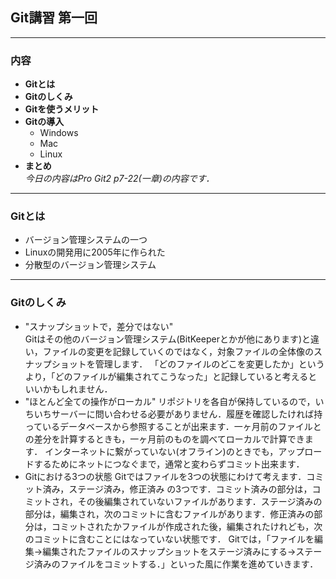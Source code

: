 ## Git講習 第一回
-----------
### 内容
- **Gitとは**
- **Gitのしくみ**
- **Gitを使うメリット**
- **Gitの導入**
    - Windows
    - Mac
    - Linux
- **まとめ**  
*今日の内容はPro Git2 p7-22(一章)の内容です．*
-----------
### Gitとは
- バージョン管理システムの一つ
- Linuxの開発用に2005年に作られた
- 分散型のバージョン管理システム
----------
### Gitのしくみ
- "スナップショットで，差分ではない"  
    Gitはその他のバージョン管理システム(BitKeeperとかが他にあります)と違い，ファイルの変更を記録していくのではなく，対象ファイルの全体像のスナップショットを管理します．
    「どのファイルのどこを変更したか」というより，「どのファイルが編集されてこうなった」と記録していると考えるといいかもしれません．
- "ほとんど全ての操作がローカル"
    リポジトリを各自が保持しているので，いちいちサーバーに問い合わせる必要がありません．履歴を確認したければ持っているデータベースから参照することが出来ます．一ヶ月前のファイルとの差分を計算するときも，一ヶ月前のものを調べてローカルで計算できます．
    インターネットに繋がっていない(オフライン)のときでも，アップロードするためにネットにつなぐまで，通常と変わらずコミット出来ます．
- Gitにおける3つの状態
    Gitではファイルを3つの状態にわけて考えます．コミット済み，ステージ済み，修正済み の3つです．コミット済みの部分は，コミットされ，その後編集されていないファイルがあります．ステージ済みの部分は，編集され，次のコミットに含むファイルがあります．修正済みの部分は，コミットされたかファイルが作成された後，編集されたけれども，次のコミットに含むことにはなっていない状態です．  Gitでは，「ファイルを編集→編集されたファイルのスナップショットをステージ済みにする→ステージ済みのファイルをコミットする．」といった風に作業を進めていきます．